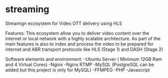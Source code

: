 # streaming
Streamign ecosystem for Video OTT delivery using HLS 

Features: 
This ecosystem allow you to deliver video content over the internet or local network with a highly scalable architecture. As part of the main features is also to index and process the video to be prepared for internet and ABR transport protocols like HLS (Stage 1) and DASH (Stage 2)

Software elements and environment: 
-Ubuntu Server ( Minimum 12GB Ram and 4 Virtual Cores)
-Nginx
-Nginx RTMP
-MySQL (PostgreSQL can be added but this project is only for MySQL)
-FFMPEG
-PHP
-Javascript


